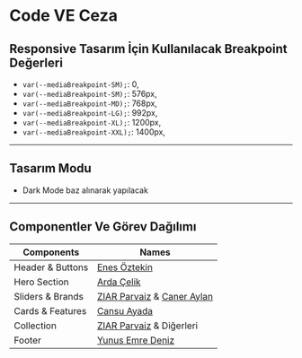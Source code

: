 # Code VE Ceza

## Responsive Tasarım İçin Kullanılacak Breakpoint Değerleri

- `var(--mediaBreakpoint-SM);`: 0,
- `var(--mediaBreakpoint-SM);`: 576px,
- `var(--mediaBreakpoint-MD);`: 768px,
- `var(--mediaBreakpoint-LG);`: 992px,
- `var(--mediaBreakpoint-XL);`: 1200px,
- `var(--mediaBreakpoint-XXL);`: 1400px,

---

## Tasarım Modu

- Dark Mode baz alınarak yapılacak

---

## Componentler Ve Görev Dağılımı

| Components       | Names                                                                                        |
| ---------------- | -------------------------------------------------------------------------------------------- |
| Header & Buttons | [Enes Öztekin](https://github.com/enesoeztekin)                                              |
| Hero Section     | [Arda Çelik](https://github.com/celik-arda)                                                  |
| Sliders & Brands | [ZIAR Parvaiz](https://github.com/ziarparvaiz) & [Caner Aylan](https://github.com/Shermes-s) |
| Cards & Features | [Cansu Ayada](https://github.com/cansuayada)                                                 |
| Collection       | [ZIAR Parvaiz](https://github.com/ziarparvaiz) & Diğerleri                                   |
| Footer           | [Yunus Emre Deniz](https://github.com/yunusemredeniz)                                        |
